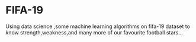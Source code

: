 # FIFA-19
Using data science ,some machine learning algorithms on fifa-19 dataset to know strength,weakness,and many more of our favourite football stars...
